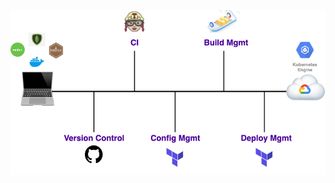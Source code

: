 ![alt text](https://github.com/mkbru/online-marketplace-infra/blob/master/images/Untitled%20Diagram.png)